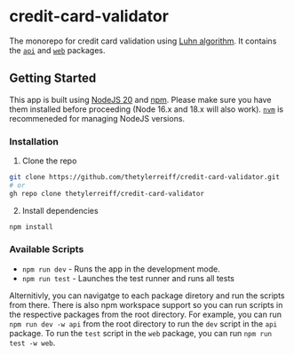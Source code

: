 # credit-card-validator

The monorepo for credit card validation using [Luhn algorithm](https://en.wikipedia.org/wiki/Luhn_algorithm). It contains the [`api`](packages/api/README.md) and [`web`](packages/web/README.md) packages.

## Getting Started
This app is built using [NodeJS 20](https://nodejs.org/en/) and [npm](https://yarnpkg.com/). Please make sure you have them installed before proceeding (Node 16.x and 18.x will also work). [`nvm`](https://github.com/nvm-sh/nvm) is recommeneded for managing NodeJS versions.

### Installation
1. Clone the repo
```bash
git clone https://github.com/thetylerreiff/credit-card-validator.git
# or
gh repo clone thetylerreiff/credit-card-validator
```
2. Install dependencies
```bash
npm install
```

### Available Scripts
- `npm run dev` - Runs the app in the development mode.
- `npm run test` - Launches the test runner and runs all tests 

Alternitivly, you can navigatge to each package diretory and run the scripts from there. There is also npm workspace support so you can run scripts in the respective packages from the root directory. For example, you can run `npm run dev -w api` from the root directory to run the `dev` script in the `api` package. To run the `test` script in the `web` package, you can run `npm run test -w web`.